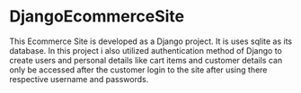 # DjangoEcommerceSite
This Ecommerce Site is developed as a Django project. It is uses sqlite as its database. In this project i also utilized authentication method of Django to create users and personal details like cart items and customer details can only be accessed after the customer login to the site after using there respective username and passwords.

